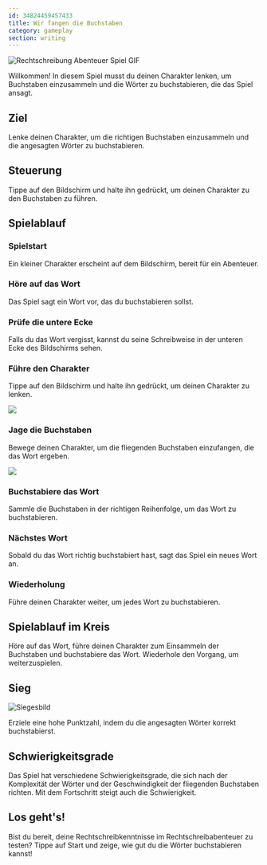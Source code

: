 ```yaml
---
id: 34824459457433
title: Wir fangen die Buchstaben
category: gameplay
section: writing
---
```

![Rechtschreibung Abenteuer Spiel GIF](https://help.studycat.com/hc/article_attachments/34964422592281)

Willkommen! In diesem Spiel musst du deinen Charakter lenken, um Buchstaben einzusammeln und die Wörter zu buchstabieren, die das Spiel ansagt.

## Ziel

Lenke deinen Charakter, um die richtigen Buchstaben einzusammeln und die angesagten Wörter zu buchstabieren.

## Steuerung

Tippe auf den Bildschirm und halte ihn gedrückt, um deinen Charakter zu den Buchstaben zu führen.

## Spielablauf

### Spielstart

Ein kleiner Charakter erscheint auf dem Bildschirm, bereit für ein Abenteuer.

### Höre auf das Wort

Das Spiel sagt ein Wort vor, das du buchstabieren sollst.

### Prüfe die untere Ecke

Falls du das Wort vergisst, kannst du seine Schreibweise in der unteren Ecke des Bildschirms sehen.

### Führe den Charakter

Tippe auf den Bildschirm und halte ihn gedrückt, um deinen Charakter zu lenken.

![](https://help.studycat.com/hc/article_attachments/34964428229401)

### Jage die Buchstaben

Bewege deinen Charakter, um die fliegenden Buchstaben einzufangen, die das Wort ergeben.

![](https://help.studycat.com/hc/article_attachments/34824459449625)

### Buchstabiere das Wort

Sammle die Buchstaben in der richtigen Reihenfolge, um das Wort zu buchstabieren.

### Nächstes Wort

Sobald du das Wort richtig buchstabiert hast, sagt das Spiel ein neues Wort an.

### Wiederholung

Führe deinen Charakter weiter, um jedes Wort zu buchstabieren.

## Spielablauf im Kreis

Höre auf das Wort, führe deinen Charakter zum Einsammeln der Buchstaben und buchstabiere das Wort. Wiederhole den Vorgang, um weiterzuspielen.

## Sieg

![Siegesbild](https://help.studycat.com/hc/article_attachments/34964428232601)

Erziele eine hohe Punktzahl, indem du die angesagten Wörter korrekt buchstabierst.

## Schwierigkeitsgrade

Das Spiel hat verschiedene Schwierigkeitsgrade, die sich nach der Komplexität der Wörter und der Geschwindigkeit der fliegenden Buchstaben richten. Mit dem Fortschritt steigt auch die Schwierigkeit.

## Los geht's!

Bist du bereit, deine Rechtschreibkenntnisse im Rechtschreibabenteuer zu testen? Tippe auf Start und zeige, wie gut du die Wörter buchstabieren kannst!

